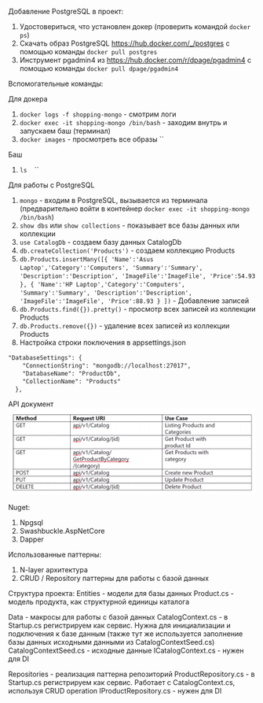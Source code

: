 ﻿Добавление PostgreSQL в проект:
1. Удостовериться, что установлен докер (проверить командой `docker ps`)
2. Скачать образ PostgreSQL https://hub.docker.com/_/postgres с помощью команды `docker pull postgres`
3. Инструмент pgadmin4 из https://hub.docker.com/r/dpage/pgadmin4 с помощью команды `docker pull dpage/pgadmin4`

Вспомогательные команды:

Для докера
1. `docker logs -f shopping-mongo` - смотрим логи 
2. `docker exec -it shopping-mongo /bin/bash` - заходим внутрь и запускаем баш (терминал)
3. `docker images` - просмотреть все образы
``

Баш
1. `ls`
``
``
``

Для работы с PostgreSQL
1. `mongo` - входим в PostgreSQL, вызывается из терминала (предварительно войти в контейнер `docker exec -it shopping-mongo /bin/bash`)
2. `show dbs` или `show collections` - показывает все базы данных или коллекции
3. `use CatalogDb` - создаем базу данных CatalogDb
4. `db.createCollection('Products')` - создаем коллекцию Products 
5. `db.Products.insertMany([{ 'Name':'Asus Laptop','Category':'Computers', 'Summary':'Summary', 'Description':'Description', 'ImageFile':'ImageFile', 'Price':54.93 }, { 'Name':'HP Laptop','Category':'Computers', 'Summary':'Summary', 'Description':'Description', 'ImageFile':'ImageFile', 'Price':88.93 } ])` - Добавление записей
6. `db.Products.find({}).pretty()` - просмотр всех записей из коллекции Products
7. `db.Products.remove({})` - удаление всех записей из коллекции Products
8. Настройка строки поключения в appsettings.json
```
"DatabaseSettings": {
    "ConnectionString": "mongodb://localhost:27017",
    "DatabaseName": "ProductDb",
    "CollectionName": "Products"
  },
```

API документ 
![alt text](https://github.com/Vankezzz/AspnetMicroservices/blob/main/screenshots/catalog_api_doc.PNG "Описание работы сервиса")

Nuget:
1. Npgsql
2. Swashbuckle.AspNetCore
3. Dapper

Использованные паттерны:
1. N-layer архитектура
2. CRUD / Repository паттерны для работы с базой данных

Структура проекта:
Entities - модели для базы данных
    Product.cs - модель продукта, как структурной единицы каталога

Data - макросы для работы  с базой данных
    CatalogContext.cs - в Startup.cs регистрируем как сервис. Нужна для инициализации и подключения к базе данным (также тут же используется заполнение базы данных исходными данными из CatalogContextSeed.cs)
    CatalogContextSeed.cs - исходные данные
    ICatalogContext.cs - нужен для DI

Repositories - реализация паттерна репозиторий 
    ProductRepository.cs - в Startup.cs регистрируем как сервис. Работает с  CatalogContext.cs, используя CRUD operation
    IProductRepository.cs - нужен для DI